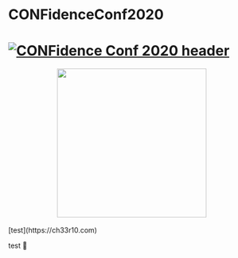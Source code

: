# CONFidenceConf2020
# [![CONFidence Conf 2020 header](https://github.com/ch33r10/CONFidenceConf2020/blob/master/img/CONFidenceConfBanner.png)](https://ch33r10.com)
<p align='center'>
<a href="https://ch33r10.com"><img height="300" src="https://github.com/ch33r10/CONFidenceConf2020/blob/master/img/CONFidenceConfBanner.png"></a>&nbsp;&nbsp;
</p>
[test](https://ch33r10.com)
</p>
<p>
 test 👋
</p>
